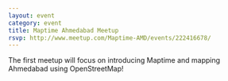 ```yaml
---
layout: event
category: event
title: Maptime Ahmedabad Meetup
rsvp: http://www.meetup.com/Maptime-AMD/events/222416678/
---
```


The first meetup will focus on introducing Maptime and mapping Ahmedabad using OpenStreetMap! 



